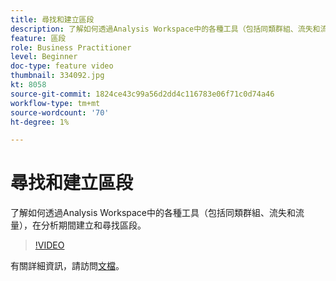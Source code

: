 ```yaml
---
title: 尋找和建立區段
description: 了解如何透過Analysis Workspace中的各種工具（包括同類群組、流失和流量），在分析期間建立和尋找區段。
feature: 區段
role: Business Practitioner
level: Beginner
doc-type: feature video
thumbnail: 334092.jpg
kt: 8058
source-git-commit: 1824ce43c99a56d2dd4c116783e06f71c0d74a46
workflow-type: tm+mt
source-wordcount: '70'
ht-degree: 1%

---
```



# 尋找和建立區段

了解如何透過Analysis Workspace中的各種工具（包括同類群組、流失和流量），在分析期間建立和尋找區段。

>[!VIDEO](https://video.tv.adobe.com/v/334092/?quality=12&learn=on)

有關詳細資訊，請訪問[文檔](https://experienceleague.adobe.com/docs/analytics/components/segmentation/segmentation-workflow/seg-workflow.html?lang=en)。
